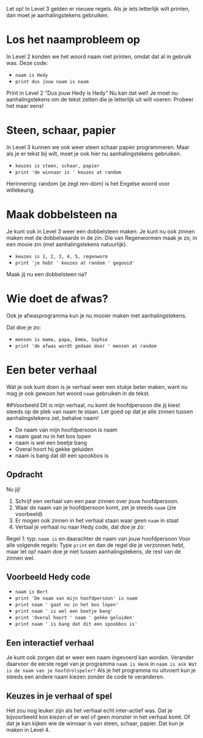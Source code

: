 Let op! In Level 3 gelden er nieuwe regels. Als je iets letterlijk wilt printen, dan moet je aanhalingstekens gebruiken.

# Los het naamprobleem op
In Level 2 konden we het woord naam niet printen, omdat dat al in gebruik was.
Deze code:

* `naam is Hedy`
* `print dus jouw naam is naam`

Print in Level 2 "Dus jouw Hedy is Hedy"
Nu kan dat wel! Je moet nu aanhalingstekens om de tekst zetten die je letterlijk uit wilt voeren. Probeer het maar eens!

# Steen, schaar, papier
In Level 3 kunnen we ook weer steen schaar papier programmeren. Maar als je er tekst bij wilt, moet je ook hier nu aanhalingstekens gebruiken.

* `keuzes is steen, schaar, papier`
* `print 'de winnaar is ' keuzes at random`

Herinnering: random (je zegt ren-dom) is het Engelse woord voor willekeurig.

# Maak dobbelsteen na
Je kunt ook in Level 3 weer een dobbelsteen maken. Je kunt nu ook zinnen maken met de dobbelwaarde in de zin.
Die van Regenwormen maak je zo, in een mooie zin (met aanhalingstekens natuurlijk).

* `keuzes is 1, 2, 3, 4, 5, regenworm`
* `print 'je hebt ' keuzes at random ' gegooid'`

Maak jij nu een dobbelsteen na?

# Wie doet de afwas?
Ook je afwasprogramma kun je nu mooier maken met aanhalingstekens.

Dat doe je zo:

* `mensen is mama, papa, Emma, Sophie`
* `print 'de afwas wordt gedaan door ' mensen at random`

# Een beter verhaal
Wat je ook kunt doen is je verhaal weer een stukje beter maken, want nu mag je ook gewoon het woord `naam` gebruiken in de tekst.

##Voorbeeld
Dit is mijn verhaal, nu komt de hoofdpersoon die jij kiest steeds op de plek van naam te staan. Let goed op dat je alle zinnen tussen aanhalingstekens zet, behalve naam!

* De naam van mijn hoofdpersoon is naam
* naam gaat nu in het bos lopen
* naam is wel een beetje bang
* Overal hoort hij gekke geluiden
* naam is bang dat dit een spookbos is

## Opdracht

Nu jij!

1. Schrijf een verhaal van een paar zinnen over jouw hoofdpersoon.
2. Waar de naam van je hoofdpersoon komt, zet je steeds `naam` (zie voorbeeld)
3. Er mogen ook zinnen in het verhaal staan waar geen `naam` in staat
4. Vertaal je verhaal nu naar Hedy code, dat doe je zo:

Regel 1: typ: `naam is` en daarachter de naam van jouw hoofdpersoon
Voor alle volgende regels:
Type `print` en dan de regel die je verzonnen hebt, maar let op! naam doe je niet tussen aanhalingstekens, de rest van de zinnen wel.

## Voorbeeld Hedy code
* `naam is Bert`
* `print 'De naam van mijn hoofdpersoon' is naam`
* `print naam ' gaat nu in het bos lopen'`
* `print naam ' is wel een beetje bang'`
* `print 'Overal hoort ' naam ' gekke geluiden'`
* `print naam ' is bang dat dit een spookbos is'`

## Een interactief verhaal
Je kunt ook zorgen dat er weer een naam ingevoerd kan worden. Verander daarvoor de eerste regel van je programma `naam is Henk` in `naam is ask Wat is de naam van je hoofdrolspeler?`
Als je het programma nu uitvoert kun je steeds een andere naam kiezen zonder de code te veranderen.

## Keuzes in je verhaal of spel
Het zou nog leuker zijn als het verhaal echt inter-actief was. Dat je bijvoorbeeld kon kiezen of er wel of geen monster in het verhaal komt.
Of dat je kan kijken wie de winnaar is van steen, schaar, papier. Dat kun je maken in Level 4.
